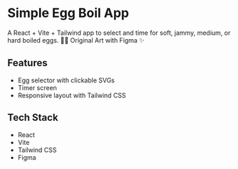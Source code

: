 # Simple Egg Boil App

A React + Vite + Tailwind app to select and time for soft, jammy, medium, or hard boiled eggs. 🥚🐣
Original Art with Figma ✨

## Features
- Egg selector with clickable SVGs
- Timer screen
- Responsive layout with Tailwind CSS

## Tech Stack
- React
- Vite
- Tailwind CSS
- Figma
